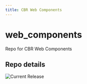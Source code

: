 ```yaml
---
title: CBR Web Components
---
```


# web_components
Repo for CBR Web Components


## Repo details

![Current Release](https://img.shields.io/badge/release-v0.12.6-blue)

